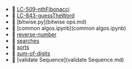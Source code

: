 * 📄 [LC-509-nthFibonacci](recursion/LC-509-nthFibonacci.md)
* 📄 [LC-843-guessTheWord](LC-843-guessTheWord.md)
* 📄 [bitwise.py](bitwise ops.md)
* 📄 [common algos.ipynb](common algos.ipynb)
* 📄 [reverse-number](reverse-number.md)
* 📂 [searches](searches)
* 📂 [sorts](sorts)
* 📄 [sum-of-digits](sum-of-digits.md)
* 📄 [validate Sequence](validate Sequence.md)

